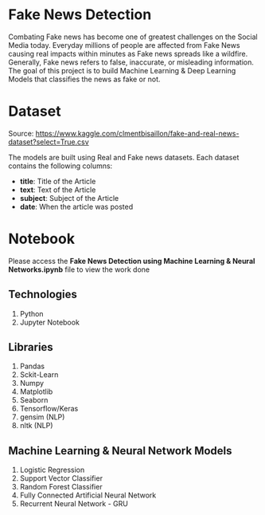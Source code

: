 ﻿# Fake News Detection 

Combating Fake news has become one of greatest challenges on the Social Media today. Everyday millions of people are affected from Fake News causing real impacts within minutes as Fake news spreads like a wildfire. Generally, Fake news refers to false, inaccurate, or misleading information. The  goal of this project is to build Machine Learning & Deep Learning Models that classifies the news as fake or not. 


# Dataset

Source: https://www.kaggle.com/clmentbisaillon/fake-and-real-news-dataset?select=True.csv

The models are built using Real and Fake news datasets. Each dataset contains the following columns:

 - **title**: Title of the Article 
 - **text**:  Text of the Article 
 - **subject**: Subject of the Article 
 - **date**:  When the article was posted 

# Notebook 

Please access the **Fake News Detection using Machine Learning & Neural Networks.ipynb** file to view the work done 

## Technologies 

 1. Python
 2. Jupyter Notebook 

## Libraries

1. Pandas 
2. Sckit-Learn
3. Numpy
4. Matplotlib
5. Seaborn
6. Tensorflow/Keras
7. gensim (NLP) 
8. nltk (NLP)

## Machine Learning & Neural Network Models

1. Logistic Regression 
2. Support Vector Classifier 
3. Random Forest Classifier 
4. Fully Connected Artificial Neural Network 
5. Recurrent Neural Network - GRU 

